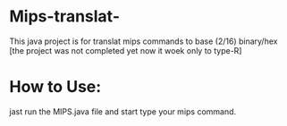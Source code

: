 # Mips-translat-
This java project is for translat mips commands to base (2/16) binary/hex 
[the project was not completed yet now it woek only to type-R]


How to Use:
===============
jast run the MIPS.java file
and start type your mips command.
